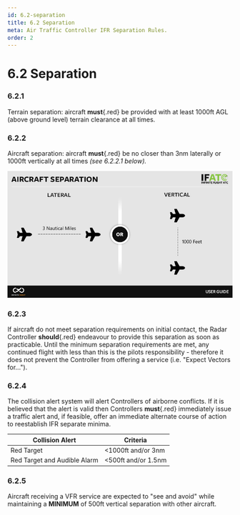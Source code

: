 ```yaml
---
id: 6.2-separation
title: 6.2 Separation
meta: Air Traffic Controller IFR Separation Rules.
order: 2
---
```


# 6.2 Separation



### 6.2.1    

Terrain separation: aircraft **must**{.red} be provided with at least 1000ft AGL (above ground level) terrain clearance at all times.

 

### 6.2.2    

Aircraft separation: aircraft **must**{.red} be no closer than 3nm laterally or 1000ft vertically at all times *(see 6.2.2.1 below).*



![Image 6.2.2.1 - Aircraft Separation](_images/manual/graphics/atc-aircraft-separation.jpg)



### 6.2.3

If aircraft do not meet separation requirements on initial contact, the Radar Controller **should**{.red} endeavour to provide this separation as soon as practicable. Until the minimum separation requirements are met, any continued flight with less than this is the pilots responsibility - therefore it does not prevent the Controller from offering a service (i.e. "Expect Vectors for...").



### 6.2.4

The collision alert system will alert Controllers of airborne conflicts. If it is believed that the alert is valid then Controllers **must**{.red} immediately issue a traffic alert and, if feasible, offer an immediate alternate course of action to reestablish IFR separate minima.



| Collision Alert              | Criteria            |
| ---------------------------- | ------------------- |
| Red Target                   | <1000ft and/or 3nm  |
| Red Target and Audible Alarm | <500ft and/or 1.5nm |



### 6.2.5

Aircraft receiving a VFR service are expected to "see and avoid" while maintaining a **MINIMUM** of 500ft vertical separation with other aircraft.

 

 